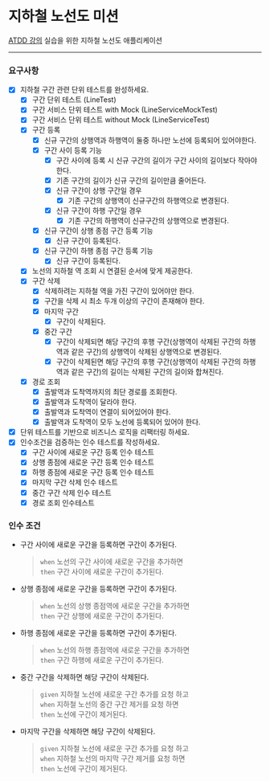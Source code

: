 # 지하철 노선도 미션
[ATDD 강의](https://edu.nextstep.camp/c/R89PYi5H) 실습을 위한 지하철 노선도 애플리케이션

---

### 요구사항

- [X] 지하철 구간 관련 단위 테스트를 완성하세요.
  - [X] 구간 단위 테스트 (LineTest)
  - [X] 구간 서비스 단위 테스트 with Mock (LineServiceMockTest)
  - [X] 구간 서비스 단위 테스트 without Mock (LineServiceTest)
  - [X] 구간 등록 
    - [X] 신규 구간의 상행역과 하행역이 둘중 하나만 노선에 등록되어 있어야한다.
    - [X] 구간 사이 등록 기능
      - [X] 구간 사이에 등록 시 신규 구간의 길이가 구간 사이의 길이보다 작아야한다.
      - [X] 기존 구간의 길이가 신규 구간의 길이만큼 줄어든다.
      - [X] 신규 구간이 상행 구간일 경우
        - [X] 기존 구간의 상행역이 신규구간의 하행역으로 변경된다.
      - [X] 신규 구간이 하행 구간일 경우
        - [X] 기존 구간의 하행역이 신규구간의 상행역으로 변경된다.
    - [X] 신규 구간이 상행 종점 구간 등록 기능
      - [X] 신규 구간이 등록된다.
    - [X] 신규 구간이 하행 종점 구간 등록 기능
      - [X] 신규 구간이 등록된다.
  - [X] 노선의 지하철 역 조회 시 연결된 순서에 맞게 제공한다.
  - [X] 구간 삭제
    - [X] 삭제하려는 지하철 역을 가진 구간이 있어야만 한다.
    - [X] 구간을 삭제 시 최소 두개 이상의 구간이 존재해야 한다.
    - [X] 마지막 구간
      - [X] 구간이 삭제된다.
    - [X] 중간 구간
      - [X] 구간이 삭제되면 해당 구간의 후행 구간(상행역이 삭제된 구간의 하행역과 같은 구간)의 상행역이 삭제된 상행역으로 변경된다.
      - [X] 구간이 삭제된면 해당 구간의 후행 구간(상행역이 삭제된 구간의 하행역과 같은 구간)의 길이는 삭제된 구간의 길이와 합쳐진다.
  - [X] 경로 조회
    - [X] 출발역과 도착역까지의 최단 경로를 조회한다.
    - [X] 출발역과 도착역이 달라야 한다.
    - [X] 출발역과 도착역이 연결이 되어있어야 한다.
    - [X] 출발역과 도착역이 모두 노선에 등록되어 있어야 한다.
- [X] 단위 테스트를 기반으로 비즈니스 로직을 리팩터링 하세요.
- [X] 인수조건을 검증하는 인수 테스트를 작성하세요.
  - [X] 구간 사이에 새로운 구간 등록 인수 테스트
  - [X] 상행 종점에 새로운 구간 등록 인수 테스트
  - [X] 하행 종점에 새로운 구간 등록 인수 테스트
  - [X] 마지막 구간 삭제 인수 테스트
  - [X] 중간 구간 삭제 인수 테스트
  - [X] 경로 조회 인수테스트
  
### 인수 조건

- 구간 사이에 새로운 구간을 등록하면 구간이 추가된다.
  > `when` 노선의 구간 사이에 새로운 구간을 추가하면   
  > `then` 구간 사이에 새로운 구간이 추가된다. 
- 상행 종점에 새로운 구간을 등록하면 구간이 추가된다.
  > `when` 노선의 상행 종점역에 새로운 구간을 추가하면   
  > `then` 구간 상행에 새로운 구간이 추가된다. 
- 하행 종점에 새로운 구간을 등록하면 구간이 추가된다.
  > `when` 노선의 하행 종점역에 새로운 구간을 추가하면   
  > `then` 구간 하행에 새로운 구간이 추가된다.
- 중간 구간을 삭제하면 해당 구간이 삭제된다.
  > `given` 지하철 노선에 새로운 구간 추가를 요청 하고   
  > `when` 지하철 노선의 중간 구간 제거를 요청 하면   
  > `then` 노선에 구간이 제거된다.
- 마지막 구간을 삭제하면 해당 구간이 삭제된다.
  > `given` 지하철 노선에 새로운 구간 추가를 요청 하고   
  > `when` 지하철 노선의 마지막 구간 제거를 요청 하면   
  > `then` 노선에 구간이 제거된다.
